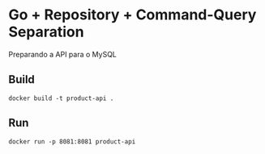 # Go + Repository + Command-Query Separation
Preparando a API para o MySQL

## Build
```
docker build -t product-api .
```

## Run
```
docker run -p 8081:8081 product-api
```
